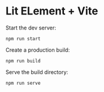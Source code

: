 # Lit ELement + Vite

Start the dev server:

`npm run start`

Create a production build:

`npm run build`

Serve the build directory:

`npm run serve`